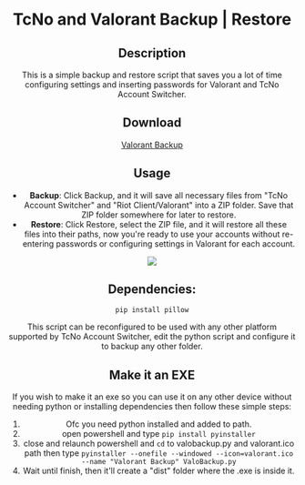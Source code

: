 <div align="center">

# TcNo and Valorant Backup | Restore

## Description
This is a simple backup and restore script that saves you a lot of time configuring settings and inserting passwords for Valorant and TcNo Account Switcher.

## Download
[Valorant Backup](https://github.com/iMAboud/TcNo-Valorant-Backup/releases/download/v0.1/Valorant.Backup.exe)
## Usage
- **Backup**: Click Backup, and it will save all necessary files from "TcNo Account Switcher" and "Riot Client/Valorant" into a ZIP folder. Save that ZIP folder somewhere for later to restore.
- **Restore**: Click Restore, select the ZIP file, and it will restore all these files into their paths, now you're ready to use your accounts without re-entering passwords or configuring settings in Valorant for each account.

![](https://i.imgur.com/BJQAFF5.png)


## Dependencies:
``
pip install pillow
``

This script can be reconfigured to be used with any other platform supported by TcNo Account Switcher, edit the python script and configure it to backup any other folder.

## Make it an EXE
If you wish to make it an exe so you can use it on any other device without needing python or installing dependencies then follow these simple steps:

1. Ofc you need python installed and added to path.
2. open powershell and type `pip install pyinstaller`
3. close and relaunch powershell and `cd` to valobackup.py and valorant.ico path then type `pyinstaller --onefile --windowed --icon=valorant.ico --name "Valorant Backup" ValoBackup.py`
4. Wait until finish, then it'll create a "dist" folder where the .exe is inside it. 



</div>
